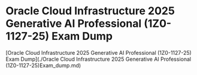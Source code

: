 # Oracle Cloud Infrastructure 2025 Generative AI Professional (1Z0-1127-25) Exam Dump
[Oracle Cloud Infrastructure 2025 Generative AI Professional (1Z0-1127-25) Exam Dump](./Oracle Cloud Infrastructure 2025 Generative AI Professional (1Z0-1127-25)Exam_dump.md) 
